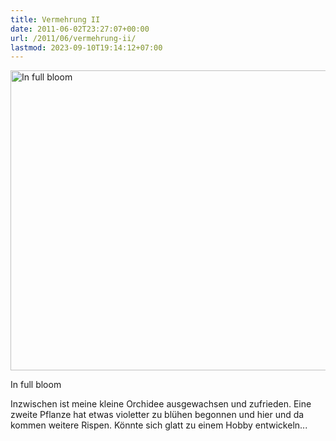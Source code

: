 ```yaml
---
title: Vermehrung II
date: 2011-06-02T23:27:07+00:00
url: /2011/06/vermehrung-ii/
lastmod: 2023-09-10T19:14:12+07:00
---
```

<div class="media image">
  <a href="http://www.flickr.com/photos/schreibblogade/5793037047/" title="In full bloom by Patrick Kollitsch, on Flickr"><img src="//farm6.static.flickr.com/5309/5793037047_153073df83_z.jpg" width="640" height="480" alt="In full bloom" /></a></p>

  <p>
    In full bloom
  </p>
</div>

Inzwischen ist meine kleine Orchidee ausgewachsen und zufrieden. Eine zweite Pflanze hat etwas violetter zu blühen begonnen und hier und da kommen weitere Rispen. Könnte sich glatt zu einem Hobby entwickeln...
